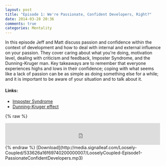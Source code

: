 ```yaml
---
layout: post
title: "Episode 1: We're Passionate, Confident Developers, Right?"
date: 2014-03-28 20:36
comments: true
categories: Mentality
---
```

In this episode Jeff and Matt discuss passion and confidence within the context of development and how to deal with internal and external influence on your passion. They cover caring about what you're doing, motivation level, dealing with criticism and feedback, Imposter Syndrome, and the Dunning-Kruger man. Key takeaways are to remember that everyone experiences highs and lows in their confidence; coping with what seems like a lack of passion can be as simple as doing something else for a while; and it is important to be aware of your situation and to talk about it.

#### Links:

* [Imposter Syndrome](http://en.wikipedia.org/wiki/Impostor_syndrome)
* [Dunning-Kruger effect](http://en.wikipedia.org/wiki/Dunning%E2%80%93Kruger_effect)

{% raw %}
<iframe src="http://media.signalleaf.com/player/Loosely-Coupled/533626a16f69740200000007/" width="500" height="70" frameborder="0"></iframe>
{% endraw %}
[Download](http://media.signalleaf.com/Loosely-Coupled/533626a16f69740200000007/LooselyCoupled-Episode1-PassionateConfidentDevelopers.mp3)
